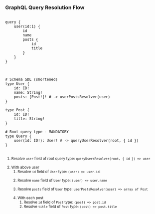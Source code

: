 ### GraphQL Query Resolution Flow

<div id="left">
<pre>
<small>
query {
    user(id:1) {
        id
        name
        posts {
            id
            title
        }
    }
}
</small>
</pre>

<pre>
<small>
# Schema SDL (shortened)
type User {
    id: ID!
    name: String!
    posts: [Post!]! # -> userPostsResolver(user)
}

type Post {
    id: ID!
    title: String!
}

# Root query type - MANDATORY
type Query {
    user(id: ID!): User! # -> queryUserResolver(root, { id })
}
</small>
</pre>
</div>
<div id="right">
<small>
<ol>
<li>Resolve <code>user</code> field of root query type: <code>queryUsersResolver(root, { id }) => user</code><br/>&nbsp;
<li>
    With above user
    <ol>
    <li>Resolve <code>id</code> field of <code>User</code> type: <code>(user) => user.id</code><br/>&nbsp;
    <li>Resolve <code>name</code> field of <code>User</code> type: <code>(user) => user.name</code><br/>&nbsp;
    <li>Resolve <code>posts</code> field of <code>User</code> type: <code>userPostsResolver(user) => array of Post</code><br/>&nbsp;
    <li>
        With each post
        <ol>
        <li>Resolve <code>id</code> field of <code>Post</code> type: <code>(post) => post.id</code>
        <li>Resolve <code>title</code> field of <code>Post</code> type: <code>(post) => post.title</code><br/>&nbsp;
        </ol>
    </li>
    </ol>
</li>
</ol>
</small>
</div>
